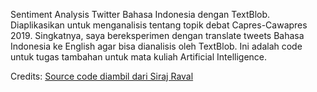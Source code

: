 Sentiment Analysis Twitter Bahasa Indonesia dengan TextBlob. Diaplikasikan untuk menganalisis tentang topik debat Capres-Cawapres 2019.
Singkatnya, saya bereksperimen dengan translate tweets Bahasa Indonesia ke English agar bisa dianalisis oleh TextBlob. 
Ini adalah code untuk tugas tambahan untuk mata kuliah Artificial Intelligence.

Credits:
[Source code diambil dari Siraj Raval](https://github.com/llSourcell/twitter_sentiment_challenge)

